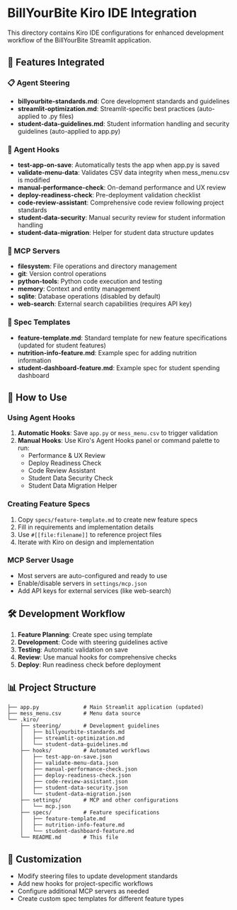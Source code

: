 # BillYourBite Kiro IDE Integration

This directory contains Kiro IDE configurations for enhanced development workflow of the BillYourBite Streamlit application.

## 🚀 Features Integrated

### 📋 Agent Steering
- **billyourbite-standards.md**: Core development standards and guidelines
- **streamlit-optimization.md**: Streamlit-specific best practices (auto-applied to .py files)
- **student-data-guidelines.md**: Student information handling and security guidelines (auto-applied to app.py)

### 🔧 Agent Hooks
- **test-app-on-save**: Automatically tests the app when app.py is saved
- **validate-menu-data**: Validates CSV data integrity when mess_menu.csv is modified
- **manual-performance-check**: On-demand performance and UX review
- **deploy-readiness-check**: Pre-deployment validation checklist
- **code-review-assistant**: Comprehensive code review following project standards
- **student-data-security**: Manual security review for student information handling
- **student-data-migration**: Helper for student data structure updates

### 🔌 MCP Servers
- **filesystem**: File operations and directory management
- **git**: Version control operations
- **python-tools**: Python code execution and testing
- **memory**: Context and entity management
- **sqlite**: Database operations (disabled by default)
- **web-search**: External search capabilities (requires API key)

### 📝 Spec Templates
- **feature-template.md**: Standard template for new feature specifications (updated for student features)
- **nutrition-info-feature.md**: Example spec for adding nutrition information
- **student-dashboard-feature.md**: Example spec for student spending dashboard

## 🎯 How to Use

### Using Agent Hooks
1. **Automatic Hooks**: Save `app.py` or `mess_menu.csv` to trigger validation
2. **Manual Hooks**: Use Kiro's Agent Hooks panel or command palette to run:
   - Performance & UX Review
   - Deploy Readiness Check
   - Code Review Assistant
   - Student Data Security Check
   - Student Data Migration Helper

### Creating Feature Specs
1. Copy `specs/feature-template.md` to create new feature specs
2. Fill in requirements and implementation details
3. Use `#[[file:filename]]` to reference project files
4. Iterate with Kiro on design and implementation

### MCP Server Usage
- Most servers are auto-configured and ready to use
- Enable/disable servers in `settings/mcp.json`
- Add API keys for external services (like web-search)

## 🛠️ Development Workflow

1. **Feature Planning**: Create spec using template
2. **Development**: Code with steering guidelines active
3. **Testing**: Automatic validation on save
4. **Review**: Use manual hooks for comprehensive checks
5. **Deploy**: Run readiness check before deployment

## 📊 Project Structure
```
├── app.py              # Main Streamlit application (updated)
├── mess_menu.csv       # Menu data source
└── .kiro/
    ├── steering/       # Development guidelines
    │   ├── billyourbite-standards.md
    │   ├── streamlit-optimization.md
    │   └── student-data-guidelines.md
    ├── hooks/          # Automated workflows
    │   ├── test-app-on-save.json
    │   ├── validate-menu-data.json
    │   ├── manual-performance-check.json
    │   ├── deploy-readiness-check.json
    │   ├── code-review-assistant.json
    │   ├── student-data-security.json
    │   └── student-data-migration.json
    ├── settings/       # MCP and other configurations
    │   └── mcp.json
    ├── specs/          # Feature specifications
    │   ├── feature-template.md
    │   ├── nutrition-info-feature.md
    │   └── student-dashboard-feature.md
    └── README.md       # This file
```

## 🔄 Customization
- Modify steering files to update development standards
- Add new hooks for project-specific workflows
- Configure additional MCP servers as needed
- Create custom spec templates for different feature types
